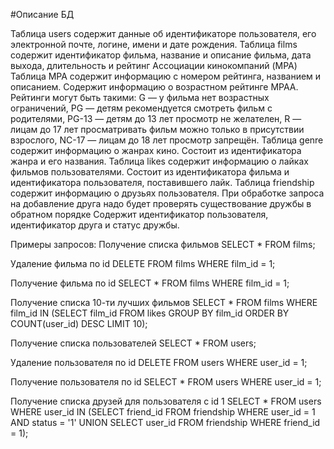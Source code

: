 #Описание БД

Таблица users содержит данные об идентификаторе пользователя, его электронной почте, логине, имени и дате рождения. Таблица films содержит идентификатор фильма, название и описание фильма, дата выхода, длительность и рейтинг Ассоциации кинокомпаний (MPA) Таблица MPA содержит информацию с номером рейтинга, названием и описанием. Содержит информацию о возрастном рейтинге MPAA. Рейтинги могут быть такими: G — у фильма нет возрастных ограничений, PG — детям рекомендуется смотреть фильм с родителями, PG-13 — детям до 13 лет просмотр не желателен, R — лицам до 17 лет просматривать фильм можно только в присутствии взрослого, NC-17 — лицам до 18 лет просмотр запрещён. Таблица genre содержит информацию о жанрах кино. Состоит из идентификатора жанра и его названия. Таблица likes содержит информацию о лайках фильмов пользователями. Состоит из идентификатора фильма и идентификатора пользователя, поставившего лайк. Таблица friendship содержит информацию о друзьях пользователя. При обработке запроса на добавление друга надо будет проверять существование дружбы в обратном порядке Содержит идентификатор пользователя, идентификатор друга и статус дружбы.

Примеры запросов:
Получение списка фильмов SELECT * FROM films;

Удаление фильма по id DELETE FROM films WHERE film_id = 1;

Получение фильма по id SELECT * FROM films WHERE film_id = 1;

Получение списка 10-ти лучших фильмов SELECT * FROM films WHERE film_id IN (SELECT film_id FROM likes GROUP BY film_id ORDER BY COUNT(user_id) DESC LIMIT 10);

Получение списка пользователей SELECT * FROM users;

Удаление пользователя по id DELETE FROM users WHERE user_id = 1;

Получение пользователя по id SELECT * FROM users WHERE user_id = 1;

Получение списка друзей для пользователя с id 1 SELECT * FROM users WHERE user_id IN (SELECT friend_id FROM friendship WHERE user_id = 1 AND status = '1' UNION SELECT user_id FROM friendship WHERE friend_id = 1);

